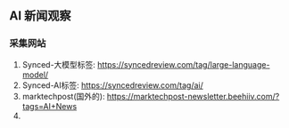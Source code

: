 AI 新闻观察
---

### 采集网站

1. Synced-大模型标签: https://syncedreview.com/tag/large-language-model/
2. Synced-AI标签: https://syncedreview.com/tag/ai/
3. marktechpost(国外的): https://marktechpost-newsletter.beehiiv.com/?tags=AI+News
4. 
